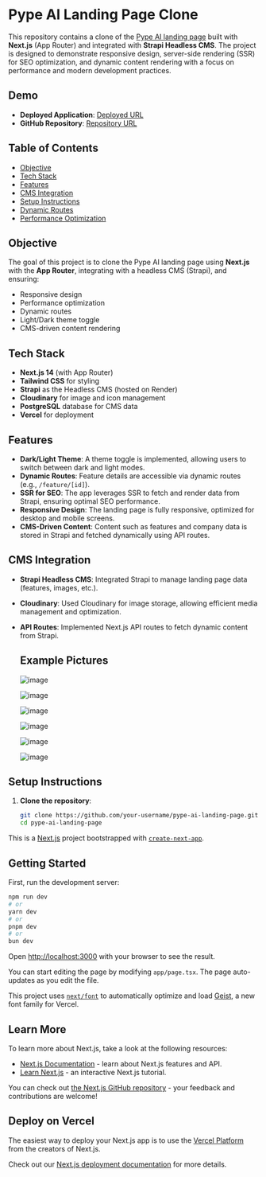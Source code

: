 # Pype AI Landing Page Clone
This repository contains a clone of the [Pype AI landing page](https://www.pypeai.com) built with **Next.js** (App Router) and integrated with **Strapi Headless CMS**. The project is designed to demonstrate responsive design, server-side rendering (SSR) for SEO optimization, and dynamic content rendering with a focus on performance and modern development practices.

## Demo
- **Deployed Application**: [Deployed URL](https://pype-ai-frontend.vercel.app)
- **GitHub Repository**: [Repository URL](https://github.com/Jarvis-3000/pypeai-frontend)

## Table of Contents
- [Objective](#objective)
- [Tech Stack](#tech-stack)
- [Features](#features)
- [CMS Integration](#cms-integration)
- [Setup Instructions](#setup-instructions)
- [Dynamic Routes](#dynamic-routes)
- [Performance Optimization](#performance-optimization)

## Objective
The goal of this project is to clone the Pype AI landing page using **Next.js** with the **App Router**, integrating with a headless CMS (Strapi), and ensuring:
- Responsive design
- Performance optimization
- Dynamic routes
- Light/Dark theme toggle
- CMS-driven content rendering

## Tech Stack
- **Next.js 14** (with App Router)
- **Tailwind CSS** for styling
- **Strapi** as the Headless CMS (hosted on Render)
- **Cloudinary** for image and icon management
- **PostgreSQL** database for CMS data
- **Vercel** for deployment

## Features
- **Dark/Light Theme**: A theme toggle is implemented, allowing users to switch between dark and light modes.
- **Dynamic Routes**: Feature details are accessible via dynamic routes (e.g., `/feature/[id]`).
- **SSR for SEO**: The app leverages SSR to fetch and render data from Strapi, ensuring optimal SEO performance.
- **Responsive Design**: The landing page is fully responsive, optimized for desktop and mobile screens.
- **CMS-Driven Content**: Content such as features and company data is stored in Strapi and fetched dynamically using API routes.

## CMS Integration
- **Strapi Headless CMS**: Integrated Strapi to manage landing page data (features, images, etc.).
- **Cloudinary**: Used Cloudinary for image storage, allowing efficient media management and optimization.
- **API Routes**: Implemented Next.js API routes to fetch dynamic content from Strapi.

  ## Example Pictures
  ![image](https://github.com/user-attachments/assets/243ed3c6-e076-4875-864d-1699d68a3986)

  ![image](https://github.com/user-attachments/assets/bad158e9-797f-409c-bf46-6f0258bd82be)


  ![image](https://github.com/user-attachments/assets/b695af13-e827-4715-9dda-e8c1d1cee893)

  ![image](https://github.com/user-attachments/assets/eec002bc-2562-43b4-8aeb-3b7141f6eb0b)

  ![image](https://github.com/user-attachments/assets/2915da44-42f1-4824-8f4c-34d0f0174630)

  ![image](https://github.com/user-attachments/assets/c8c52153-7d9c-4a58-aa26-054bac98c9be)




## Setup Instructions
1. **Clone the repository**:
   ```bash
   git clone https://github.com/your-username/pype-ai-landing-page.git
   cd pype-ai-landing-page
   ```


This is a [Next.js](https://nextjs.org) project bootstrapped with [`create-next-app`](https://nextjs.org/docs/app/api-reference/cli/create-next-app).

## Getting Started

First, run the development server:

```bash
npm run dev
# or
yarn dev
# or
pnpm dev
# or
bun dev
```

Open [http://localhost:3000](http://localhost:3000) with your browser to see the result.

You can start editing the page by modifying `app/page.tsx`. The page auto-updates as you edit the file.

This project uses [`next/font`](https://nextjs.org/docs/app/building-your-application/optimizing/fonts) to automatically optimize and load [Geist](https://vercel.com/font), a new font family for Vercel.

## Learn More

To learn more about Next.js, take a look at the following resources:

- [Next.js Documentation](https://nextjs.org/docs) - learn about Next.js features and API.
- [Learn Next.js](https://nextjs.org/learn) - an interactive Next.js tutorial.

You can check out [the Next.js GitHub repository](https://github.com/vercel/next.js) - your feedback and contributions are welcome!

## Deploy on Vercel

The easiest way to deploy your Next.js app is to use the [Vercel Platform](https://vercel.com/new?utm_medium=default-template&filter=next.js&utm_source=create-next-app&utm_campaign=create-next-app-readme) from the creators of Next.js.

Check out our [Next.js deployment documentation](https://nextjs.org/docs/app/building-your-application/deploying) for more details.
